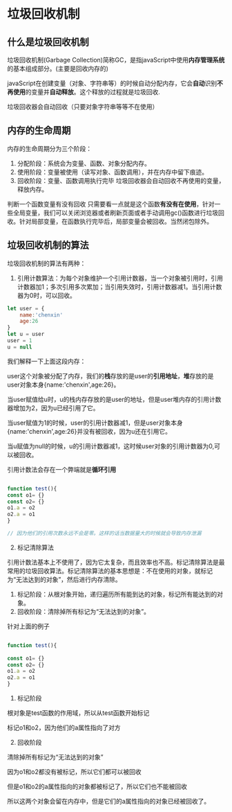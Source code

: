 # 垃圾回收机制

## 什么是垃圾回收机制

垃圾回收机制(Garbage Collection)简称GC，是指javaScript中使用**内存管理系统**的基本组成部分。(主要是回收内存的)

javaScript在创建变量（对象、字符串等）的时候自动分配内存，它会**自动**识别**不再使用**的变量并**自动释放**。这个释放的过程就是垃圾回收.

垃圾回收器会自动回收（只要对象字符串等等不在使用）

## 内存的生命周期

内存的生命周期分为三个阶段：

1. 分配阶段：系统会为变量、函数、对象分配内存。
2. 使用阶段：变量被使用（读写对象、函数调用），并在内存中留下痕迹。
3. 回收阶段：变量、函数调用执行完毕 垃圾回收器会自动回收不再使用的变量，释放内存。

判断一个函数变量有没有回收 只需要看一点就是这个函数**有没有在使用**，针对一些全局变量，我们可以关闭浏览器或者刷新页面或者手动调用gc()函数进行垃圾回收。针对局部变量，在函数执行完毕后，局部变量会被回收。当然闭包除外。

## 垃圾回收机制的算法

垃圾回收机制的算法有两种：

1. 引用计数算法：为每个对象维护一个引用计数器，当一个对象被引用时，引用计数器加1；多次引用多次累加；当引用失效时，引用计数器减1。当引用计数器为0时，可以回收。

```javascript
let user = {
    name:'chenxin'
    age:26
}
let u = user
user = 1
u = null

```

我们解释一下上面这段内存：

user这个对象被分配了内存，我们的**栈**存放的是user的**引用地址**，**堆**存放的是user对象本身{name:'chenxin',age:26}。

当user赋值给u时，u的栈内存存放的是user的地址，但是user堆内存的引用计数器增加为2，因为u已经引用了它。

当user赋值为1的时候，user的引用计数器减1，但是user对象本身{name:'chenxin',age:26}并没有被回收，因为u还在引用它。

当u赋值为null的时候，u的引用计数器减1，这时候user对象的引用计数器为0,可以被回收。

引用计数法会存在一个弊端就是**循环引用**

```javascript

function test(){
const o1= {}
const o2= {}
o1.a = o2
o2.a = o1
}

// 因为他们的引用次数永远不会是零。这样的话当数据量大的时候就会导致内存泄漏
```

2. 标记清除算法

引用计数法基本上不使用了，因为它太复杂，而且效率也不高。标记清除算法是最常用的垃圾回收算法。标记清除算法的基本思想是：不在使用的对象，就标记为“无法达到的对象”，然后进行内存清除。

1. 标记阶段：从根对象开始，递归遍历所有能到达的对象，标记所有能达到的对象。
2. 回收阶段：清除掉所有标记为“无法达到的对象”。

针对上面的例子

```javascript

function test(){
    
const o1= {}
const o2= {}
o1.a = o2
o2.a = o1
}

```

 1. 标记阶段

 根对象是test函数的作用域，所以从test函数开始标记

 标记o1和o2，因为他们的a属性指向了对方

 2. 回收阶段

 清除掉所有标记为“无法达到的对象”

 因为o1和o2都没有被标记，所以它们都可以被回收

 但是o1和o2的a属性指向的对象都被标记了，所以它们也不能被回收

 所以这两个对象会留在内存中，但是它们的a属性指向的对象已经被回收了。

